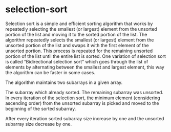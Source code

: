 # selection-sort

Selection sort is a simple and efficient sorting algorithm that works by repeatedly selecting the smallest (or largest) 
element from the unsorted portion of the list and moving it to the sorted portion of the list. 
The algorithm repeatedly selects the smallest (or largest) element from the unsorted portion of the list and swaps it with the first element of the unsorted portion. 
This process is repeated for the remaining unsorted portion of the list until the entire list is sorted.
One variation of selection sort is called “Bidirectional selection sort” which goes through the list of elements by alternating between the smallest and largest element,
this way the algorithm can be faster in some cases.

The algorithm maintains two subarrays in a given array.

The subarray which already sorted. 
The remaining subarray was unsorted.
In every iteration of the selection sort, the minimum element (considering ascending order) from the unsorted subarray is picked and moved to the beginning of the 
sorted subarray. 

After every iteration sorted subarray size increase by one and the unsorted subarray size decrease by one.
